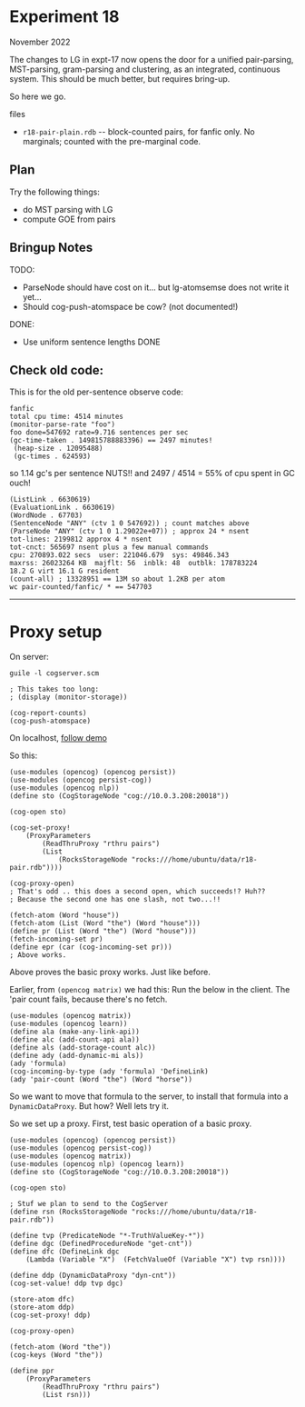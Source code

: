 Experiment 18
=============
November 2022

The changes to LG in expt-17 now opens the door for a unified
pair-parsing, MST-parsing, gram-parsing and clustering, as an
integrated, continuous system. This should be much better, but
requires bring-up.

So here we go.

files
* `r18-pair-plain.rdb` -- block-counted pairs, for fanfic only.
  No marginals; counted with the pre-marginal code.

Plan
----

Try the following things:

* do MST parsing with LG
* compute GOE from pairs


Bringup Notes
-------------


TODO:
* ParseNode should have cost on it... but lg-atomsemse does
  not write it yet...
* Should cog-push-atomspace be cow?  (not documented!)

DONE:
* Use uniform sentence lengths DONE


Check old code:
---------------
This is for the old per-sentence observe code:
```
fanfic
total cpu time: 4514 minutes
(monitor-parse-rate "foo")
foo done=547692 rate=9.716 sentences per sec
(gc-time-taken . 149815788883396) == 2497 minutes!
 (heap-size . 12095488)
 (gc-times . 624593)
```
so 1.14 gc's per sentence NUTS!!
and 2497 / 4514 = 55% of cpu spent in GC ouch!
```
(ListLink . 6630619)
(EvaluationLink . 6630619)
(WordNode . 67703)
(SentenceNode "ANY" (ctv 1 0 547692)) ; count matches above
(ParseNode "ANY" (ctv 1 0 1.29022e+07)) ; approx 24 * nsent
tot-lines: 2199812 approx 4 * nsent
tot-cnct: 565697 nsent plus a few manual commands
cpu: 270893.022 secs  user: 221046.679  sys: 49846.343
maxrss: 26023264 KB  majflt: 56  inblk: 48  outblk: 178783224
18.2 G virt 16.1 G resident
(count-all) ; 13328951 == 13M so about 1.2KB per atom
wc pair-counted/fanfic/ * == 547703
```
----------------------

Proxy setup
===========
On server:
```
guile -l cogserver.scm

; This takes too long:
; (display (monitor-storage))

(cog-report-counts)
(cog-push-atomspace)

```
On localhost,
[follow demo](https://github.com/opencog/atomspace/blob/master/examples/atomspace/persist-proxy.scm)

So this:
```
(use-modules (opencog) (opencog persist))
(use-modules (opencog persist-cog))
(use-modules (opencog nlp))
(define sto (CogStorageNode "cog://10.0.3.208:20018"))

(cog-open sto)

(cog-set-proxy!
	(ProxyParameters
		(ReadThruProxy "rthru pairs")
		(List
			(RocksStorageNode "rocks:///home/ubuntu/data/r18-pair.rdb"))))

(cog-proxy-open)
; That's odd .. this does a second open, which succeeds!? Huh??
; Because the second one has one slash, not two...!!

(fetch-atom (Word "house"))
(fetch-atom (List (Word "the") (Word "house")))
(define pr (List (Word "the") (Word "house")))
(fetch-incoming-set pr)
(define epr (car (cog-incoming-set pr)))
; Above works.
```

Above proves the basic proxy works. Just like before.

Earlier, from `(opencog matrix)` we had this:
Run the below in the client. The 'pair count fails, because there's
no fetch.
```
(use-modules (opencog matrix))
(use-modules (opencog learn))
(define ala (make-any-link-api))
(define alc (add-count-api ala))
(define als (add-storage-count alc))
(define ady (add-dynamic-mi als))
(ady 'formula)
(cog-incoming-by-type (ady 'formula) 'DefineLink)
(ady 'pair-count (Word "the") (Word "horse"))
```

So we want to move that formula to the server, to install that
formula into a `DynamicDataProxy`. But how? Well lets try it.

So we set up a proxy. First, test basic operation of a basic proxy.

```
(use-modules (opencog) (opencog persist))
(use-modules (opencog persist-cog))
(use-modules (opencog matrix))
(use-modules (opencog nlp) (opencog learn))
(define sto (CogStorageNode "cog://10.0.3.208:20018"))

(cog-open sto)

; Stuf we plan to send to the CogServer
(define rsn (RocksStorageNode "rocks:///home/ubuntu/data/r18-pair.rdb"))

(define tvp (PredicateNode "*-TruthValueKey-*"))
(define dgc (DefinedProcedureNode "get-cnt"))
(define dfc (DefineLink dgc
	(Lambda (Variable "X")  (FetchValueOf (Variable "X") tvp rsn))))

(define ddp (DynamicDataProxy "dyn-cnt"))
(cog-set-value! ddp tvp dgc)

(store-atom dfc)
(store-atom ddp)
(cog-set-proxy! ddp)

(cog-proxy-open)

(fetch-atom (Word "the"))
(cog-keys (Word "the"))
```


```
(define ppr
	(ProxyParameters
		(ReadThruProxy "rthru pairs")
		(List rsn)))

```
